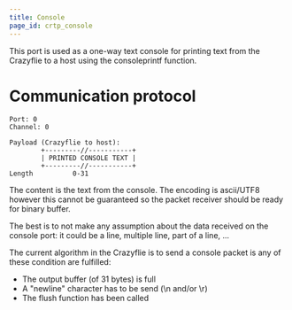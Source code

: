 ```yaml
---
title: Console
page_id: crtp_console
---
```


This port is used as a one-way text console for printing text from the
Crazyflie to a host using the consoleprintf function.

Communication protocol
======================

    Port: 0
    Channel: 0

    Payload (Crazyflie to host):
            +---------//-----------+
            | PRINTED CONSOLE TEXT |
            +---------//-----------+
    Length          0-31

The content is the text from the console. The encoding is ascii/UTF8 however
this cannot be guaranteed so the packet receiver should be ready for binary
buffer.

The best is to not make any assumption about the data received on the console
port: it could be a line, multiple line, part of a line, ...


The current algorithm in the Crazyflie is to send a console packet is any of
these condition are fulfilled:

 - The output buffer (of 31 bytes) is full
 - A \"newline\" character has to be send (\\n and/or \\r)
 - The flush function has been called
